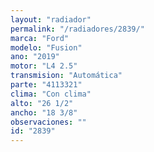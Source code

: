 ```yaml
---
layout: "radiador"
permalink: "/radiadores/2839/"
marca: "Ford"
modelo: "Fusion"
ano: "2019"
motor: "L4 2.5"
transmision: "Automática"
parte: "4113321"
clima: "Con clima"
alto: "26 1/2"
ancho: "18 3/8"
observaciones: ""
id: "2839"
---
```


